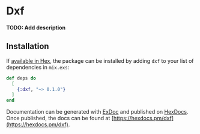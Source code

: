 # Dxf

**TODO: Add description**

## Installation

If [available in Hex](https://hex.pm/docs/publish), the package can be installed
by adding `dxf` to your list of dependencies in `mix.exs`:

```elixir
def deps do
  [
    {:dxf, "~> 0.1.0"}
  ]
end
```

Documentation can be generated with [ExDoc](https://github.com/elixir-lang/ex_doc)
and published on [HexDocs](https://hexdocs.pm). Once published, the docs can
be found at [https://hexdocs.pm/dxf](https://hexdocs.pm/dxf).

